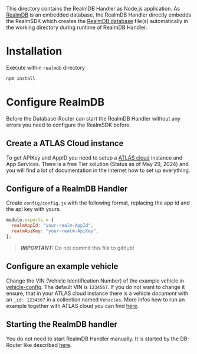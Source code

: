 This directory contains the RealmDB Handler as Node.js application. As [RealmDB](https://www.mongodb.com/docs/atlas/device-sdks/sdk/node/) is an embedded database, the RealmDB Handler directly embedds the RealmSDK which creates the [RealmDB database](https://github.com/realm/realm-js) file(s) automatically in the working directory during runtime of RealmDB Handler.

# Installation

Execute within `realmdb` directory

```bash
npm install
```

# Configure RealmDB

Before the Database-Router can start the RealmDB Handler without any errors you need to configure the RealmSDK before.

## Create a ATLAS Cloud instance

To get APIKey and AppID you need to setup a [ATLAS cloud](https://cloud.mongodb.com/) instance and App Services. There is a free Tier solution (Status as of May 29, 2024) and you will find a lot of documentation in the internet how to set up everything.

## Configure of a RealmDB Handler

Create `config/config.js` with the following format, replacing the app id and the api key with yours.

```js
module.exports = {
  realmAppId: "your-realm-AppId",
  realmApiKey: "your-realm-ApiKey",
};
```

> **_IMPORTANT:_** Do not commit this file to github!

## Configure an example vehicle

Change the VIN (Vehicle Identification Number) of the example vehicle in [vehicle-config](./config/vehicle-config.js).
The default VIN is `1234567`.
If you do not want to change it ensure, that in your ATLAS cloud instance there is a vehicle _document_ with an `_id: 1234567` in a collection named `Vehicles`.
More infos how to run an example together with ATLAS cloud you can find [here](../readme.md#case-1-you-choosed-realm-as-database).

## Starting the RealmDB handler

You do not need to start RealmDB Handler manually. It is started by the DB-Router like described [here](../readme.md#22-installation-of-database-router).
